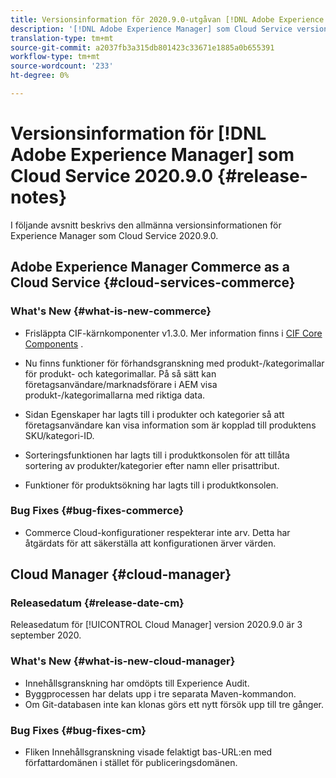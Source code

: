 ```yaml
---
title: Versionsinformation för 2020.9.0-utgåvan [!DNL Adobe Experience Manager] av en Cloud Service.
description: '[!DNL Adobe Experience Manager] som Cloud Service versionsinformation för 2020.9.0.'
translation-type: tm+mt
source-git-commit: a2037fb3a315db801423c33671e1885a0b655391
workflow-type: tm+mt
source-wordcount: '233'
ht-degree: 0%

---
```



# Versionsinformation för [!DNL Adobe Experience Manager] som Cloud Service 2020.9.0 {#release-notes}

I följande avsnitt beskrivs den allmänna versionsinformationen för Experience Manager som Cloud Service 2020.9.0.

## Adobe Experience Manager Commerce as a Cloud Service {#cloud-services-commerce}

### What&#39;s New {#what-is-new-commerce}

* Frisläppta CIF-kärnkomponenter v1.3.0. Mer information finns i [CIF Core Components](https://github.com/adobe/aem-core-cif-components/releases/tag/core-cif-components-reactor-1.3.0) .

* Nu finns funktioner för förhandsgranskning med produkt-/kategorimallar för produkt- och kategorimallar. På så sätt kan företagsanvändare/marknadsförare i AEM visa produkt-/kategorimallarna med riktiga data.

* Sidan Egenskaper har lagts till i produkter och kategorier så att företagsanvändare kan visa information som är kopplad till produktens SKU/kategori-ID.

* Sorteringsfunktionen har lagts till i produktkonsolen för att tillåta sortering av produkter/kategorier efter namn eller prisattribut.

* Funktioner för produktsökning har lagts till i produktkonsolen.

### Bug Fixes {#bug-fixes-commerce}

* Commerce Cloud-konfigurationer respekterar inte arv. Detta har åtgärdats för att säkerställa att konfigurationen ärver värden.


## Cloud Manager {#cloud-manager}

### Releasedatum {#release-date-cm}

Releasedatum för [!UICONTROL Cloud Manager] version 2020.9.0 är 3 september 2020.

### What&#39;s New {#what-is-new-cloud-manager}

* Innehållsgranskning har omdöpts till Experience Audit.
* Byggprocessen har delats upp i tre separata Maven-kommandon.
* Om Git-databasen inte kan klonas görs ett nytt försök upp till tre gånger.

### Bug Fixes {#bug-fixes-cm}

* Fliken Innehållsgranskning visade felaktigt bas-URL:en med författardomänen i stället för publiceringsdomänen.

